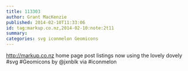 ```yaml
---
title: 113303
author: Grant MacKenzie
published: 2014-02-10T11:33:06
id: tag:markup.co.nz,2014-02-10:note:2t11
summary:
categories: svg iconmelon Geomicons
---
```


http://markup.co.nz home page post listings now using the lovely dovely #svg  #Geomicons by @jxnblk via #iconmelon
